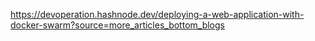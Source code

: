 https://devoperation.hashnode.dev/deploying-a-web-application-with-docker-swarm?source=more_articles_bottom_blogs